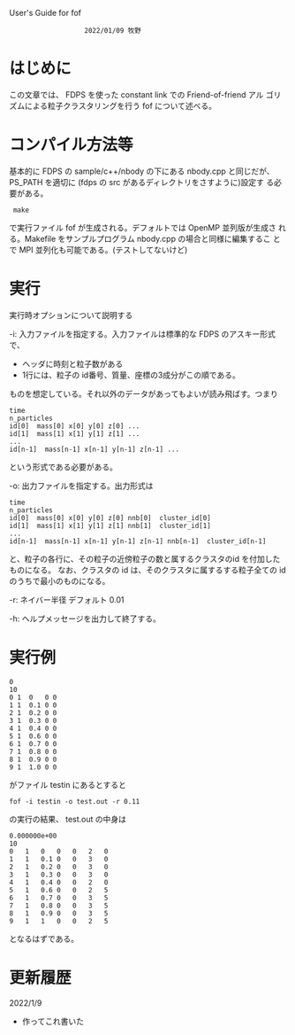 User's Guide for fof

                       2022/01/09 牧野


# はじめに

この文章では、 FDPS を使った constant link での Friend-of-friend アル
ゴリズムによる粒子クラスタリングを行う fof について述べる。

# コンパイル方法等

基本的に FDPS の sample/c++/nbody の下にある nbody.cpp と同じだが、
PS_PATH を適切に (fdps の src があるディレクトリをさすように)設定す
る必要がある。

```
 make 
```
で実行ファイル fof が生成される。デフォルトでは OpenMP 並列版が生成さ
れる。Makefile をサンプルプログラム nbody.cpp の場合と同様に編集するこ
とで MPI 並列化も可能である。(テストしてないけど)
 

# 実行

実行時オプションについて説明する

 -i: 入力ファイルを指定する。入力ファイルは標準的な FDPS のアスキー形式で、

* ヘッダに時刻と粒子数がある
* 1行には、粒子の id番号、質量、座標の3成分がこの順である。

ものを想定している。それ以外のデータがあってもよいが読み飛ばす。つまり

```
time
n_particles
id[0]  mass[0] x[0] y[0] z[0] ...
id[1]  mass[1] x[1] y[1] z[1] ...
...
id[n-1]  mass[n-1] x[n-1] y[n-1] z[n-1] ...
```
という形式である必要がある。

 -o: 出力ファイルを指定する。出力形式は
 

```
time
n_particles
id[0]  mass[0] x[0] y[0] z[0] nnb[0]  cluster_id[0]
id[1]  mass[1] x[1] y[1] z[1] nnb[1]  cluster_id[1]
...
id[n-1]  mass[n-1] x[n-1] y[n-1] z[n-1] nnb[n-1]  cluster_id[n-1]
```
と、粒子の各行に、その粒子の近傍粒子の数と属するクラスタのid を付加したものになる。
なお、クラスタの id は、そのクラスタに属するする粒子全ての id のうちで最小のものになる。

 -r: ネイバー半径 デフォルト 0.01

  -h: ヘルプメッセージを出力して終了する。


# 実行例

```
0
10
0 1  0   0 0
1 1  0.1 0 0
2 1  0.2 0 0
3 1  0.3 0 0
4 1  0.4 0 0
5 1  0.6 0 0
6 1  0.7 0 0
7 1  0.8 0 0
8 1  0.9 0 0
9 1  1.0 0 0
```
がファイル testin にあるとすると
```
fof -i testin -o test.out -r 0.11
```
の実行の結果、 test.out の中身は
```
0.000000e+00
10
0	1	0	0	0	2	0
1	1	0.1	0	0	3	0
2	1	0.2	0	0	3	0
3	1	0.3	0	0	3	0
4	1	0.4	0	0	2	0
5	1	0.6	0	0	2	5
6	1	0.7	0	0	3	5
7	1	0.8	0	0	3	5
8	1	0.9	0	0	3	5
9	1	1	0	0	2	5
```
となるはずである。

# 更新履歴

2022/1/9

* 作ってこれ書いた
